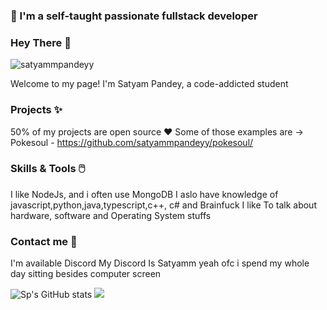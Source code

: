### 🤞 I'm a self-taught passionate fullstack developer 

### Hey There 👋
<p align="left"> <img src="https://komarev.com/ghpvc/?username=satyammpandeyy" alt="satyammpandeyy" /> </p>

Welcome to my page! I'm Satyam Pandey, a code-addicted student 


### Projects ✨

50% of my projects are open source :heart: 
Some of those examples are ->
Pokesoul - https://github.com/satyammpandeyy/pokesoul/

### Skills & Tools 🖱️

I like NodeJs, and i often use MongoDB 
I aslo have knowledge of javascript,python,java,typescript,c++, c# and Brainfuck
I like To talk about hardware, software and Operating System stuffs

### Contact me 🤝

I'm available Discord My Discord Is Satyamm
yeah ofc i spend my whole day sitting besides computer screen


![Sp's GitHub stats](https://github-readme-stats.vercel.app/api?username=satyammpandeyy&show_icons=true&theme=radical)
<img src="https://github-readme-stats.vercel.app/api/top-langs/?username=satyammpandeyy&layout=compact&theme=radical">



